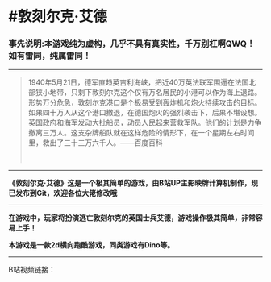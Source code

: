 # #敦刻尔克·艾德

### **事先说明:本游戏纯为虚构，几乎不具有真实性，千万别杠啊QWQ！如有雷同，纯属雷同！**

***

> 1940年5月21日，德军直趋英吉利海峡，把近40万英法联军围逼在法国北部狭小地带，只剩下敦刻尔克这个仅有万名居民的小港可以作为海上退路。
形势万分危急，敦刻尔克港口是个极易受到轰炸机和炮火持续攻击的目标。如果四十万人从这个港口撤退，在德国炮火的强烈袭击下，后果不堪设想。
英国政府和海军发动大批船员，动员人民起来营救军队。他们的计划是力争撤离三万人。这支杂牌船队就在这样危险的情形下，在一个星期左右时间里，救出了三十三万六千人。——百度百科
> 
> <br/>

***

**《敦刻尔克·艾德》这是一个极其简单的游戏，由B站UP主影映牌计算机制作，现已发布到Git，欢迎各位大佬修改哦**

***

**在游戏中，玩家将扮演逃亡敦刻尔克的英国士兵艾德，游戏操作极其简单，非常容易上手！**

**本游戏是一款2d横向跑酷游戏，同类游戏有Dino等。**

***

B站视频链接：
